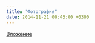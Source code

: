 ```yaml
---
title: "Фотография"
date: 2014-11-21 00:43:00 +0300
---
```



[Вложение](/assets/vk_photos/4/WVyCYXPHGzE.jpg)
